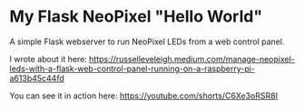 ﻿# My Flask NeoPixel "Hello World"
 
 A simple Flask webserver to run NeoPixel LEDs from a web control panel.

I wrote about it here: https://russelleveleigh.medium.com/manage-neopixel-leds-with-a-flask-web-control-panel-running-on-a-raspberry-pi-a613b45c44fd

You can see it in action here: https://youtube.com/shorts/C6Xe3oRSR8I 
